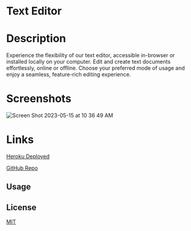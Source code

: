 
# Text Editor

# Description

Experience the flexibility of our text editor, accessible in-browser or installed locally on your computer. Edit and create text documents effortlessly, online or offline. Choose your preferred mode of usage and enjoy a seamless, feature-rich editing experience.

# Screenshots
![Screen Shot 2023-05-15 at 10 36 49 AM](https://github.com/BlakeReece3/Text-Editor/assets/112834113/ea6bc1b6-583c-4ca2-ad7f-9bba9af30004)


# Links 

[Heroku Deployed](https://text-editor-reece.herokuapp.com/)

[GitHub Repo](https://github.com/BlakeReece3/Text-Editor)






## Usage



## License

[MIT](https://choosealicense.com/licenses/mit/)
